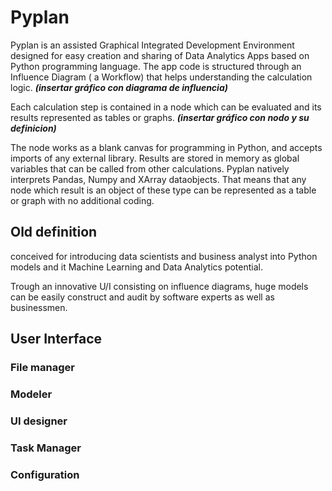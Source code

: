 # Pyplan
Pyplan is an assisted Graphical Integrated Development Environment designed for easy creation and sharing of Data Analytics Apps based on Python programming language.
The app code is structured through an Influence Diagram ( a Workflow) that helps understanding the calculation logic.
***(insertar gráfico con diagrama de influencia)***

Each calculation step is contained in a node which can be evaluated and its results represented as tables or graphs. 
***(insertar gráfico con nodo y su definicion)***

The node works as a blank canvas for programming in Python, and accepts imports of any external library. Results are stored in memory as global variables that can be called from other calculations.
Pyplan natively interprets Pandas, Numpy and XArray dataobjects. That means that any node which result is an object of these type can be represented as a table or graph with no additional coding.


## Old definition
conceived for introducing data scientists and business analyst into Python models and it Machine Learning and Data Analytics potential.

Trough an innovative U/I consisting on influence diagrams, huge models can be easily construct and audit by software experts as well as businessmen.




## User Interface
### File manager
### Modeler
### UI designer
### Task Manager
### Configuration








<!--stackedit_data:
eyJoaXN0b3J5IjpbLTEyNTcxOTgyOTksMTk2MTI3NjcxOCwtMT
M1MTM4MDk3MiwxNDM3MDU2MzgzLDQxOTg0Mzg3OCwxMDAyNzM1
MjI1LC0xNjQwMjI4NDA5LDEyNDEzMjE1OTAsMTUyMzY2NTU1My
wyMDExNjY0NDQxLDEwODUwNzI5OTksLTE2NjE2NzUyMDcsLTky
OTQ2NDQwOCw0ODk5MjgxNjksLTc3NTg4NDM2Ml19
-->